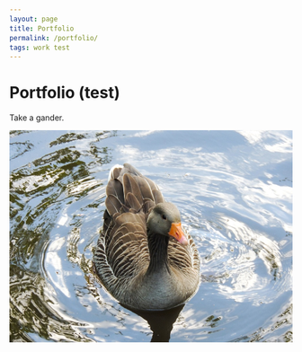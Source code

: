 ```yaml
---
layout: page
title: Portfolio
permalink: /portfolio/
tags: work test
---
```


# Portfolio (test)

Take a gander.

![Image of a duck](/images/gander.jpg)